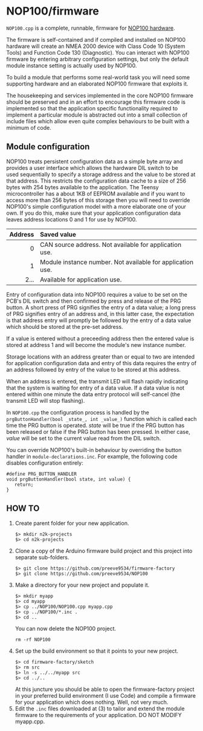 # NOP100/firmware

```NOP100.cpp``` is a complete, runnable, firmware for
[NOP100 hardware](../hardware/README.md).

The firmware is self-contained and if compiled and installed on
NOP100 hardware will create an NMEA 2000 device with Class Code 10
(System Tools) and Function Code 130 (Diagnostic). You can
interact with NOP100 firmware by entering arbitrary configuration
settings, but only the default module instance setting is actually
used by NOP100.

To build a module that performs some real-world task you will need
some supporting hardware and an elaborated NOP100 firmware that
exploits it.

The housekeeping and services implemented in the core NOP100 firmware
should be preserved and in an effort to encourage this firmware code is
implemented so that the application specific functionality required to
implement a particular module is abstracted out into a small
collection of include files which allow even quite complex behaviours
to be built with a minimum of code.

## Module configuration

NOP100 treats persistent configuration data as a simple byte array and
provides a user interface which allows the hardware DIL switch to be  
used sequentially to specify a storage address and the value to be
stored at that address.
This restricts the configuration data cache to a size of 256 bytes with
254 bytes available to the application.
The Teensy microcontroller has a about 1KB of EEPROM available and if
you want to access more than 256 bytes of this storage then you will
need to override NOP100's simple configuration model with a more
elaborate one of your own.
If you do this, make sure that your application configuration data
leaves address locations 0 and 1 for use by NOP100.

| Address | Saved value |
| ---:    | :---        |
| 0       | CAN source address. Not available for application use. |
| 1       | Module instance number. Not available for application use. |
| 2...    | Available for application use. |

Entry of configuration data into NOP100 requires a value to be set on
the PCB's DIL switch and then confirmed by press and release of the PRG
button.
A short press of PRG signifies the entry of a data value; a long press
of PRG signifies entry of an address and, in this latter case, the
expectation is that address entry will promptly be followed by the
entry of a data value which should be stored at the pre-set address.

If a value is entered without a preceeding address then the entered
value is stored at address 1 and will become the module's new instance
number.

Storage locations with an address greater than or equal to two are
intended for application configuration data and entry of this data
requires the entry of an address followed by entry of the value to be
stored at this address.

When an address is entered, the transmit LED will flash rapidly
indicating that the system is waiting for entry of a data value.
If a data value is not entered within one minute the data entry protocol
will self-cancel (the transmit LED will stop flashing).

In ```NOP100.cpp``` the configuration process is handled by the
```prgButtonHandler(bool _state_, int _value_)``` function which is
called each time the PRG button is operated.
*state* will be true if the PRG button has been released or false if
the PRG button has been pressed.
In either case, *value* will be set to the current value read from the
DIL switch.

You can override NOP100's built-in behaviour by overriding the button
handler in ```module-declarations.inc```.
For example, the following code disables configuration entirely:
```
#define PRG_BUTTON_HANDLER
void prgButtonHandler(bool state, int value) {
   return;
}
```

## HOW TO

1. Create parent folder for your new application.
   ```
   $> mkdir n2k-projects
   $> cd n2k-projects
   ```
2. Clone a copy of the Arduino firmware build project and this
   project into separate sub-folders.
   ```
   $> git clone https://github.com/preeve9534/firmware-factory
   $> git clone https://github.com/preeve9534/NOP100
   ```
3. Make a directory for your new project and populate it.
   ```
   $> mkdir myapp
   $> cd myapp
   $> cp ../NOP100/NOP100.cpp myapp.cpp
   $> cp ../NOP100/*.inc .
   $> cd ..
   ```
   You can now delete the NOP100 project.
   ```
   rm -rf NOP100
   ```
4. Set up the build environment so that it points to your new
   project.
   ```
   $> cd firmware-factory/sketch
   $> rm src
   $> ln -s ../../myapp src
   $> cd ../..
   ```
   At this juncture you should be able to open the firmware-factory 
   project in your preferred build environment (I use Code) and
   compile a firmware for your application which does nothing. Well,
   not very much.
5. Edit the ```.inc``` files downloaded at (3) to tailor and
   extend the module firmware to the requirements of your
   application.  DO NOT MODIFY myapp.cpp.

